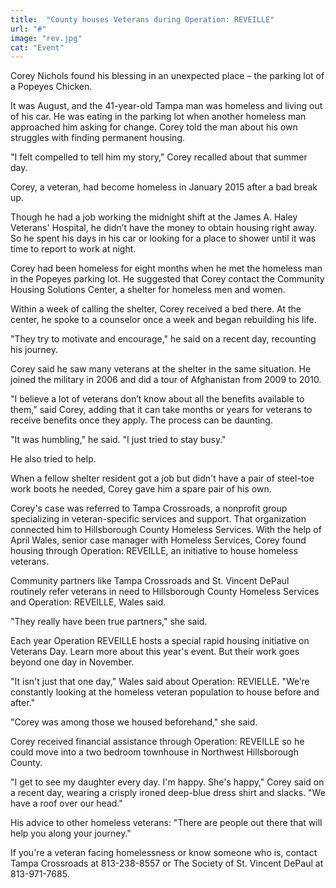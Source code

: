 ```yaml
---
title:  "County houses Veterans during Operation: REVEILLE"
url: "#"
image: "rev.jpg"
cat: "Event"
---
```


Corey Nichols found his blessing in an unexpected place – the parking lot of a Popeyes Chicken.

It was August, and the 41-year-old Tampa man was homeless and living out of his car. He was eating in the parking lot when another homeless man approached him asking for change. Corey told the man about his own struggles with finding permanent housing.

"I felt compelled to tell him my story," Corey recalled about that summer day.

Corey, a veteran, had become homeless in January 2015 after a bad break up.

Though he had a job working the midnight shift at the James A. Haley Veterans' Hospital, he didn’t have the money to obtain housing right away. So he spent his days in his car or looking for a place to shower until it was time to report to work at night.

Corey had been homeless for eight months when he met the homeless man in the Popeyes parking lot. He suggested that Corey contact the Community Housing Solutions Center, a shelter for homeless men and women.

Within a week of calling the shelter, Corey received a bed there. At the center, he spoke to a counselor once a week and began rebuilding his life.

"They try to motivate and encourage," he said on a recent day, recounting his journey.

Corey said he saw many veterans at the shelter in the same situation. He joined the military in 2006 and did a tour of Afghanistan from 2009 to 2010.

"I believe a lot of veterans don’t know about all the benefits available to them," said Corey, adding that it can take months or years for veterans to receive benefits once they apply. The process can be daunting.

"It was humbling," he said. "I just tried to stay busy."

He also tried to help.

When a fellow shelter resident got a job but didn't have a pair of steel-toe work boots he needed, Corey gave him a spare pair of his own.

Corey's case was referred to Tampa Crossroads, a nonprofit group specializing in veteran-specific services and support. That organization connected him to Hillsborough County Homeless Services. With the help of April Wales, senior case manager with Homeless Services, Corey found housing through Operation: REVEILLE, an initiative to house homeless veterans.

Community partners like Tampa Crossroads and St. Vincent DePaul routinely refer veterans in need to Hillsborough County Homeless Services and Operation: REVEILLE, Wales said.

"They really have been true partners," she said.

Each year Operation REVEILLE hosts a special rapid housing initiative on Veterans Day. Learn more about this year's event. But their work goes beyond one day in November.

"It isn't just that one day," Wales said about Operation: REVIELLE. "We’re constantly looking at the homeless veteran population to house before and after."

"Corey was among those we housed beforehand," she said.

Corey received financial assistance through Operation: REVEILLE so he could move into a two bedroom townhouse in Northwest Hillsborough County.

"I get to see my daughter every day. I'm happy. She's happy," Corey said on a recent day, wearing a crisply ironed deep-blue dress shirt and slacks. "We have a roof over our head."

His advice to other homeless veterans: "There are people out there that will help you along your journey."

If you're a veteran facing homelessness or know someone who is, contact Tampa Crossroads at 813-238-8557 or The Society of St. Vincent DePaul at 813-971-7685.
